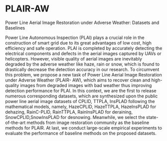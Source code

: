 # PLAIR-AW
Power Line Aerial Image Restoration under Adverse Weather: Datasets and Baselines

Power Line Autonomous Inspection (PLAI) plays a
crucial role in the construction of smart grid due to its great advantages of low cost, high efficiency and safe operation. PLAI is completed by accurately detecting the electrical components
and defects in the aerial images captured by UAVs or helicopters. However, visible quality of aerial images are inevitably degraded by the adverse weather like haze, rain or snow, which is found to drastically decrease the detection accuracy in our research. To circumvent this problem, we propose a new task of Power Line Aerial Image Restoration under Adverse Weather (PLAIR-
AW), which aims to recover clean and high-quality images from degraded images with bad weather thus improving detection performance for PLAI. In this context, we are the first to
release numerous corresponding datasets, which are synthesized upon the public power line aerial image datasets of CPLID, TTPLA, InsPLAD following the mathematical models, namely,
HazeCPLID, HazeTTPLA, HazeInsPLAD for dehazing, RainC-PLID, RainTTPLA, RainInsPLAD for deraining, SnowCPLID,SnowInsPLAD for desnowing. Meanwhile, we select the state-of-the-art methods from image restoration community as the baseline methods for PLAIR. At last, we conduct large-scale empirical experiments to evaluate the performance of baseline methods on the proposed datasets.
